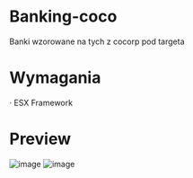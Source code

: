 # Banking-coco
Banki wzorowane na tych z cocorp pod targeta 

# Wymagania
· ESX Framework
# Preview
![image](https://github.com/adeczeq/Banking-coco/assets/136931478/914c82ba-4ffc-4243-8dd8-c5de5db93aa0)
![image](https://github.com/adeczeq/Banking-coco/assets/136931478/868299d8-c04e-4ad2-a601-15709473030f)











